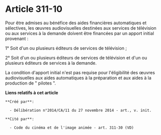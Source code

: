 # Article 311-10

Pour être admises au bénéfice des aides financières automatiques et sélectives, les œuvres audiovisuelles destinées aux
services de télévision ou aux services à la demande doivent être financées par un apport initial provenant : 

1° Soit d'un ou plusieurs éditeurs de services de télévision ; 

2° Soit d'un ou plusieurs éditeurs de services de télévision et d'un ou plusieurs éditeurs de services à la demande. 

La condition d'apport initial n'est pas requise pour l'éligibilité des œuvres audiovisuelles aux aides automatiques à la
préparation et aux aides à la production de " pilotes ".

**Liens relatifs à cet article**

	**Créé par**:

	  - Délibération n°2014/CA/11 du 27 novembre 2014 - art., v. init.

	**Cité par**:

	  - Code du cinéma et de l'image animée - art. 311-30 (VD)
